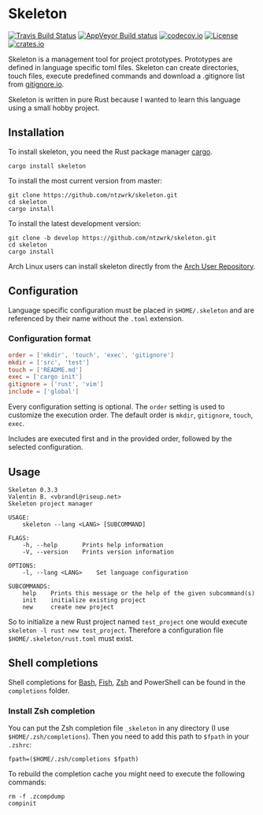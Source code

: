 # Skeleton

[![Travis Build Status](https://travis-ci.org/ntzwrk/skeleton.svg?branch=master)](https://travis-ci.org/ntzwrk/skeleton)
[![AppVeyor Build status](https://ci.appveyor.com/api/projects/status/i3se9x1raxfgast5?svg=true)](https://ci.appveyor.com/project/ntzwrk/skeleton)
[![codecov.io](http://codecov.io/github/ntzwrk/editorconfig.me/skeleton.svg?branch=master)](http://codecov.io/github/ntzwrk/skeleton?branch=master)
[![License](https://img.shields.io/badge/license-MIT-green.svg)](https://github.com/ntzwrk/skeleton/blob/master/LICENSE)
[![crates.io](https://meritbadge.herokuapp.com/skeleton)](https://crates.io/crates/skeleton)

Skeleton is a management tool for project prototypes. Prototypes are defined in language specific toml files. Skeleton
can create directories, touch files, execute predefined commands and download a .gitignore list from
[gitignore.io](https://gitignore.io).

Skeleton is written in pure Rust because I wanted to learn this language using a small hobby project.

## Installation

To install skeleton, you need the Rust package manager [cargo](https://github.com/rust-lang/cargo).

```
cargo install skeleton
```

To install the most current version from master:

```
git clone https://github.com/ntzwrk/skeleton.git
cd skeleton
cargo install
```

To install the latest development version:

```
git clone -b develop https://github.com/ntzwrk/skeleton.git
cd skeleton
cargo install
```

Arch Linux users can install skeleton directly from the [Arch User
Repository](https://aur.archlinux.org/packages/skeleton/).

## Configuration

Language specific configuration must be placed in `$HOME/.skeleton` and are referenced by their name without the
`.toml` extension.

### Configuration format

```toml
order = ['mkdir', 'touch', 'exec', 'gitignore']
mkdir = ['src', 'test']
touch = ['README.md']
exec = ['cargo init']
gitignore = ['rust', 'vim']
include = ['global']
```

Every configuration setting is optional. The `order` setting is used to customize the execution order. The default
order is `mkdir`, `gitignore`, `touch`, `exec`.

Includes are executed first and in the provided order, followed by the selected configuration.

## Usage
```
Skeleton 0.3.3
Valentin B. <vbrandl@riseup.net>
Skeleton project manager

USAGE:
    skeleton --lang <LANG> [SUBCOMMAND]

FLAGS:
    -h, --help       Prints help information
    -V, --version    Prints version information

OPTIONS:
    -l, --lang <LANG>    Set language configuration

SUBCOMMANDS:
    help    Prints this message or the help of the given subcommand(s)
    init    initialize existing project
    new     create new project
```

So to initialize a new Rust project named `test_project` one would execute `skeleton -l rust new test_project`.
Therefore a configuration file `$HOME/.skeleton/rust.toml` must exist.

## Shell completions

Shell completions for [Bash](https://www.gnu.org/software/bash/), [Fish](https://github.com/fish-shell/fish-shell),
[Zsh](https://www.zsh.org/) and PowerShell can be found in the `completions` folder.

### Install Zsh completion

You can put the Zsh completion file `_skeleton` in any directory (I use `$HOME/.zsh/completions`). Then you need
to add this path to `$fpath` in your `.zshrc`:
```
fpath=($HOME/.zsh/completions $fpath)
```

To rebuild the completion cache you might need to execute the following commands:
```
rm -f .zcompdump
compinit
```
